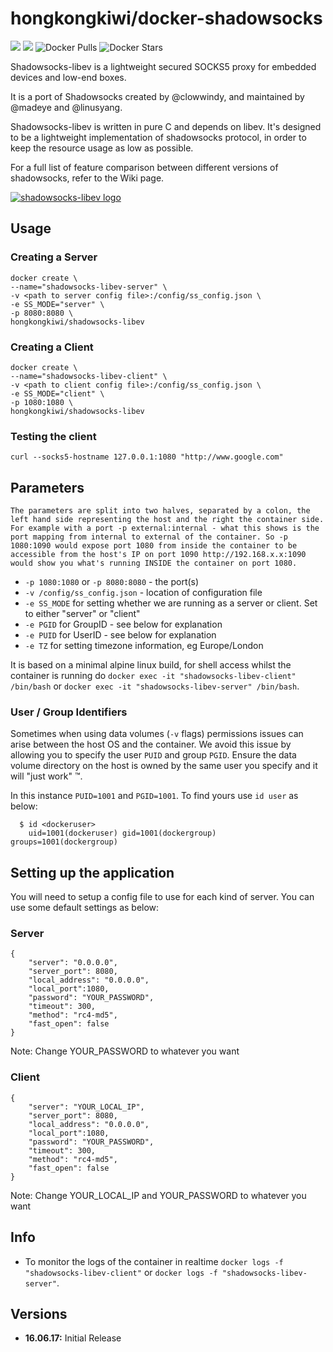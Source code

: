# hongkongkiwi/docker-shadowsocks
![](https://images.microbadger.com/badges/version/hongkongkiwi/shadowsocks-libev.svg)
![](https://images.microbadger.com/badges/image/hongkongkiwi/shadowsocks-libev.svg)
![Docker Pulls](https://img.shields.io/docker/pulls/hongkongkiwi/shadowsocks-libev.svg)
![Docker Stars](https://img.shields.io/docker/stars/hongkongkiwi/shadowsocks-libev.svg)

Shadowsocks-libev is a lightweight secured SOCKS5 proxy for embedded devices and low-end boxes.

It is a port of Shadowsocks created by @clowwindy, and maintained by @madeye and @linusyang.

Shadowsocks-libev is written in pure C and depends on libev. It's designed to be a lightweight implementation of shadowsocks protocol, in order to keep the resource usage as low as possible.

For a full list of feature comparison between different versions of shadowsocks, refer to the Wiki page.

[![shadowsocks-libev logo](https://gaukas.wang/wp-content/uploads/2015/11/Shadowsocks.png)](https://github.com/shadowsocks/shadowsocks-libev)

## Usage

### Creating a Server
```
docker create \
--name="shadowsocks-libev-server" \
-v <path to server config file>:/config/ss_config.json \
-e SS_MODE="server" \
-p 8080:8080 \
hongkongkiwi/shadowsocks-libev
```

### Creating a Client
```
docker create \
--name="shadowsocks-libev-client" \
-v <path to client config file>:/config/ss_config.json \
-e SS_MODE="client" \
-p 1080:1080 \
hongkongkiwi/shadowsocks-libev
```

### Testing the client
```
curl --socks5-hostname 127.0.0.1:1080 "http://www.google.com"
```

## Parameters

`The parameters are split into two halves, separated by a colon, the left hand side representing the host and the right the container side.
For example with a port -p external:internal - what this shows is the port mapping from internal to external of the container.
So -p 1080:1090 would expose port 1080 from inside the container to be accessible from the host's IP on port 1090
http://192.168.x.x:1090 would show you what's running INSIDE the container on port 1080.`


* `-p 1080:1080` or `-p 8080:8080` - the port(s)
* `-v /config/ss_config.json` - location of configuration file
* `-e SS_MODE` for setting whether we are running as a server or client. Set to either "server" or "client"
* `-e PGID` for GroupID - see below for explanation
* `-e PUID` for UserID - see below for explanation
* `-e TZ` for setting timezone information, eg Europe/London

It is based on a minimal alpine linux build, for shell access whilst the container is running do `docker exec -it "shadowsocks-libev-client" /bin/bash` or `docker exec -it "shadowsocks-libev-server" /bin/bash`.

### User / Group Identifiers

Sometimes when using data volumes (`-v` flags) permissions issues can arise between the host OS and the container. We avoid this issue by allowing you to specify the user `PUID` and group `PGID`. Ensure the data volume directory on the host is owned by the same user you specify and it will "just work" ™.

In this instance `PUID=1001` and `PGID=1001`. To find yours use `id user` as below:

```
  $ id <dockeruser>
    uid=1001(dockeruser) gid=1001(dockergroup) groups=1001(dockergroup)
```

## Setting up the application

You will need to setup a config file to use for each kind of server. You can use some default settings as below:


### Server
```
{
    "server": "0.0.0.0",
    "server_port": 8080,
    "local_address": "0.0.0.0",
    "local_port":1080,
    "password": "YOUR_PASSWORD",
    "timeout": 300,
    "method": "rc4-md5",
    "fast_open": false
}
```
Note: Change YOUR_PASSWORD to whatever you want

### Client
```
{
    "server": "YOUR_LOCAL_IP",
    "server_port": 8080,
    "local_address": "0.0.0.0",
    "local_port":1080,
    "password": "YOUR_PASSWORD",
    "timeout": 300,
    "method": "rc4-md5",
    "fast_open": false
}
```
Note: Change YOUR_LOCAL_IP and YOUR_PASSWORD to whatever you want

## Info

* To monitor the logs of the container in realtime `docker logs -f "shadowsocks-libev-client"` or `docker logs -f "shadowsocks-libev-server"`.

## Versions

+ **16.06.17:** Initial Release
